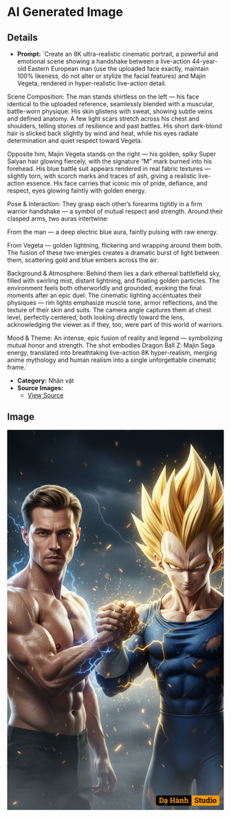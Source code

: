 # AI Generated Image

## Details
- **Prompt:** `Create an 8K ultra-realistic cinematic portrait, a powerful and emotional scene showing a handshake between a live-action 44-year-old Eastern European man (use the uploaded face exactly, maintain 100% likeness, do not alter or stylize the facial features) and Majin Vegeta, rendered in hyper-realistic live-action detail.

Scene Composition:
The man stands shirtless on the left — his face identical to the uploaded reference, seamlessly blended with a muscular, battle-worn physique. His skin glistens with sweat, showing subtle veins and defined anatomy. A few light scars stretch across his chest and shoulders, telling stories of resilience and past battles. His short dark-blond hair is slicked back slightly by wind and heat, while his eyes radiate determination and quiet respect toward Vegeta.

Opposite him, Majin Vegeta stands on the right — his golden, spiky Super Saiyan hair glowing fiercely, with the signature “M” mark burned into his forehead. His blue battle suit appears rendered in real fabric textures — slightly torn, with scorch marks and traces of ash, giving a realistic live-action essence. His face carries that iconic mix of pride, defiance, and respect, eyes glowing faintly with golden energy.

Pose & Interaction:
They grasp each other’s forearms tightly in a firm warrior handshake — a symbol of mutual respect and strength. Around their clasped arms, two auras intertwine:

From the man — a deep electric blue aura, faintly pulsing with raw energy.

From Vegeta — golden lightning, flickering and wrapping around them both.
The fusion of these two energies creates a dramatic burst of light between them, scattering gold and blue embers across the air.

Background & Atmosphere:
Behind them lies a dark ethereal battlefield sky, filled with swirling mist, distant lightning, and floating golden particles. The environment feels both otherworldly and grounded, evoking the final moments after an epic duel.
The cinematic lighting accentuates their physiques — rim lights emphasize muscle tone, armor reflections, and the texture of their skin and suits.
The camera angle captures them at chest level, perfectly centered, both looking directly toward the lens, acknowledging the viewer as if they, too, were part of this world of warriors.

Mood & Theme:
An intense, epic fusion of reality and legend — symbolizing mutual honor and strength. The shot embodies Dragon Ball Z: Majin Saga energy, translated into breathtaking live-action 8K hyper-realism, merging anime mythology and human realism into a single unforgettable cinematic frame.`
- **Category:** Nhân vật
- **Source Images:**
  - [View Source](https://raw.githubusercontent.com/lenzcomvth/Somethings/main/Models/Male/Male.png)

## Image
![AI Generated Image](./image-2025-10-15T05-33-37-998Z-eaxjr.png)
